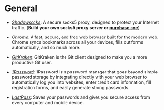 # General

* *[Shadowsocks](https://shadowsocks.org/en/index.html)*: A secure socks5 proxy, designed to protect your Internet traffic. (__Build your own socks5 proxy server or [purchase one](https://portal.shadowsocks.com.hk/)__)

* *[Chrome](https://www.google.com/chrome/browser/desktop/index.html)*: A fast, secure, and free web browser built for the modern web. Chrome syncs bookmarks across all your devices, fills out forms automatically, and so much more.

* *[GitKraken](https://www.gitkraken.com/)*: GitKraken is the Git client designed to make you a more productive Git user.

* *[1Password](https://1password.com/)*: 1Password is a password manager that goes beyond simple password storage by integrating directly with your web browser to automatically log you into websites, enter credit card information, fill registration forms, and easily generate strong passwords.

* *[LastPass](https://www.lastpass.com/)*: Saves your passwords and gives you secure access from every computer and mobile device.
